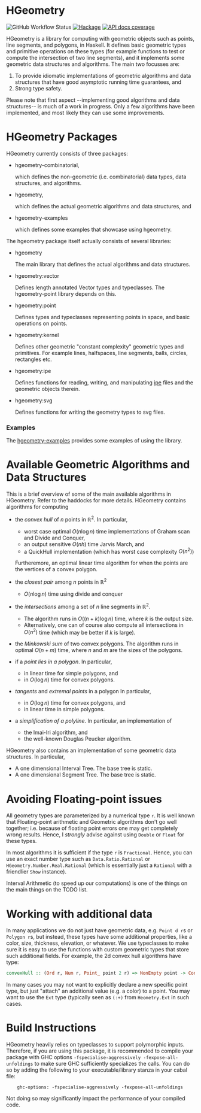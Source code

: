 # HGeometry

![GitHub Workflow Status](
https://img.shields.io/github/actions/workflow/status/noinia/hgeometry/haskell-ci.yml?branch=hgeom1_again)
[![Hackage](https://img.shields.io/hackage/v/hgeometry.svg?color=success)](https://hackage.haskell.org/package/hgeometry)
[![API docs coverage](https://img.shields.io/endpoint?url=https%3A%2F%2Fnoinia.github.io%2Fhgeometry%2Fhaddock_badge.json)](https://noinia.github.io/hgeometry/haddocks)

HGeometry is a library for computing with geometric objects such as
points, line segments, and polygons, in Haskell. It defines basic
geometric types and primitive operations on these types (for example
functions to test or compute the intersection of two line segments),
and it implements some geometric data structures and algorithms. The
main two focusses are:

1. To provide idiomatic implementations of geometric algorithms and
   data structures that have good asymptotic running time guarantees,
   and
2. Strong type safety.

Please note that first aspect --implementing good algorithms and data
structures-- is much of a work in progress. Only a few algorithms have
been implemented, and most likely they can use some improvements.

# HGeometry Packages

HGeometry currently consists of three packages:

* hgeometry-combinatorial,

  which defines the non-geometric (i.e. combinatorial) data types,
  data structures, and algorithms.

* hgeometry,

  which defines the actual geometric algorithms and data structures,
  and

* hgeometry-examples

  which defines some examples that showcase using hgeometry.

The hgeometry package itself actually consists of several libraries:

* hgeometry

  The main library that defines the actual algorithms and data
  structures.

* hgeometry:vector

  Defines length annotated Vector types and typeclasses. The
  hgeometry-point library depends on this.

* hgeometry:point

  Defines types and typeclasses representing points in space, and
  basic operations on points.

* hgeometry:kernel

  Defines other geometric "constant complexity" geometric types and
  primitives. For example lines, halfspaces, line segments, balls,
  circles, rectangles etc.

* hgeometry:ipe

  Defines functions for reading, writing, and manipulating
  [ipe](http://ipe.otfried.org) files and the geometric objects
  therein.

* hgeometry:svg

  Defines functions for writing the geometry types to svg files.

### Examples

The [hgeometry-examples](hgeometry-examples) provides some examples of
using the library.

# Available Geometric Algorithms and Data Structures

This is a brief overview of some of the main available algorithms in
HGeometry. Refer to the haddocks for more details. HGeometry contains
algorithms for computing

* the *convex hull* of $n$ points in $\mathbb{R}^2$. In particular,

  - worst case optimal $O(n\log n)$ time implementations of Graham
    scan and Divide and Conquer,
  - an output sensitive $O(nh)$ time Jarvis March, and
  - a QuickHull implementation (which has worst case complexity $O(n^2)$)

  Furtheremore, an optimal linear time algorithm for when the points
  are the vertices of a convex polygon.

* the *closest pair* among $n$ points in $\mathbb{R}^2$

    - $O(n\log n)$ time using divide and conquer

* the *intersections* among a set of $n$ line segments in
  $\mathbb{R}^2$.

  - The algorithm runs in $O((n+k)\log n)$ time, where
    $k$ is the output size.
  - Alternatively, one can of course also compute all intersections in
    $O(n^2)$ time (which may be better if $k$ is large).

* the *Minkowski sum* of two convex polygons. The algorithm runs in
  optimal $O(n+m)$ time, where $n$ and $m$ are the sizes of the polygons.

* if a *point lies in a polygon*. In particular,

    - in linear time for simple polygons, and
    - in $O(\log n)$ time for convex polygons.

* *tangents* and *extremal points* in a polygon In particular,

  - in $O(\log n)$ time for convex polygons, and
  - in linear time in simple polygons.

* a *simplification of a polyline*. In particular, an implementation
  of

  - the Imai-Iri algorithm, and
  - the well-known Douglas Peucker algorithm.

HGeometry also contains an implementation of some geometric data
structures. In particular,

* A one dimensional Interval Tree. The base tree is static.
* A one dimensional Segment Tree. The base tree is static.


# Avoiding Floating-point issues

All geometry types are parameterized by a numerical type `r`. It is
well known that Floating-point arithmetic and Geometric algorithms
don't go well together; i.e. because of floating point errors one may
get completely wrong results. Hence, I *strongly* advise against using
`Double` or `Float` for these types.

In most algorithms it is sufficient if the type `r` is
`Fractional`. Hence, you can use an exact number type such as
`Data.Ratio.Rational` or `HGeometry.Number.Real.Rational` (which is
essentially just a `Rational` with a friendlier `Show` instance).

Interval Arithmetic (to speed up our computations) is one of the
things on the main things on the TODO list.


# Working with additional data

In many applications we do not just have geometric data, e.g. `Point d
r`s or `Polygon r`s, but instead, these types have some additional
properties, like a color, size, thickness, elevation, or whatever. We
use typeclasses to make sure it is easy to use the functions with
custom geometric types that store such additional fields. For example,
the 2d convex hull algorithms have type:

```haskell
convexHull :: (Ord r, Num r, Point_ point 2 r) => NonEmpty point -> ConvexPolygon point
```

In many cases you may not want to explicitly declare a new specific
point type, but just "attach" an additional value (e.g. a color) to a
point. You may want to use the `Ext` type (typically seen as `(:+)`
from `Heometry.Ext` in such cases.


# Build Instructions

HGeometry heavily relies on typeclasses to support polymorphic
inputs. Therefore, if you are using this package, it is recommended to
compile your package with GHC options `-fspecialise-aggressively
-fexpose-all-unfoldings` to make sure GHC sufficiently specializes the
calls. You can do so by adding the following to your
executable/library stanza in your cabal file:


```cabal
    ghc-options: -fspecialise-aggressively -fexpose-all-unfoldings
```

Not doing so may significantly impact the performance of your compiled
code.
